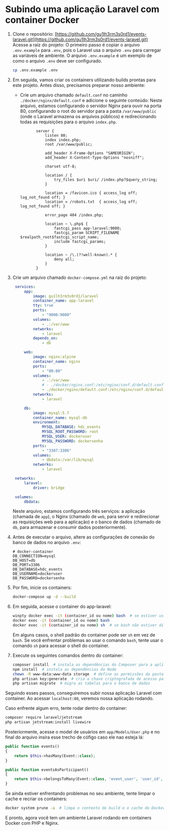 # Subindo uma aplicação Laravel com container Docker

1. Clone o repositório: [https://github.com/gu1lh3rm3s0rd1/events-laravel.git](https://github.com/gu1lh3rm3s0rd1/events-laravel.git)
   Acesse a raiz do projeto:
   O primeiro passo é copiar o arquivo `.env.example` para `.env`, pois o Laravel usa o arquivo `.env` para carregar as variáveis de ambiente. O arquivo `.env.example` é um exemplo de como o arquivo `.env` deve ser configurado.
   ```bash
   cp .env.example .env
   ```

2. Em seguida, vamos criar os containers utilizando builds prontas para este projeto. Antes disso, precisamos preparar nosso ambiente:
   - Crie um arquivo chamado `default.conf` no caminho `./docker/nginx/default.conf` e adicione o seguinte conteúdo:
     Neste arquivo, estamos configurando o servidor Nginx para ouvir na porta 80, configurando o root do servidor para a pasta `/var/www/public` (onde o Laravel armazena os arquivos públicos) e redirecionando todas as requisições para o arquivo `index.php`.
     ```nginx
            server {
                listen 80;
                index index.php;
                root /var/www/public;

                add_header X-Frame-Options "SAMEORIGIN";
                add_header X-Content-Type-Options "nosniff";

                charset utf-8;

                location / {
                    try_files $uri $uri/ /index.php?$query_string;
                }

                location = /favicon.ico { access_log off; log_not_found off; }
                location = /robots.txt  { access_log off; log_not_found off; }

                error_page 404 /index.php;

                location ~ \.php$ {
                    fastcgi_pass app-laravel:9000;
                    fastcgi_param SCRIPT_FILENAME $realpath_root$fastcgi_script_name;
                    include fastcgi_params;
                }

                location ~ /\.(?!well-known).* {
                    deny all;
                }
            }
     ```

3. Crie um arquivo chamado `docker-compose.yml` na raiz do projeto:
   ```yaml
    services:
        app:
            image: gu1lh3rm3s0rd1/laravel
            container_name: app-laravel
            tty: true
            ports:
                - "9000:9000"
            volumes:
                - .:/var/www
            networks:
                - laravel
            depends_on:
                - db

        web:
            image: nginx:alpine
            container_name: nginx
            ports:
                - "80:80"
            volumes:
                - .:/var/www
                # - ./docker/nginx.conf:/etc/nginx/conf.d/default.conf
                - ./docker/nginx/default.conf:/etc/nginx/conf.d/default.conf
            networks:
                - laravel

        db:
            image: mysql:5.7
            container_name: mysql-db
            environment:
                MYSQL_DATABASE: hdc_events
                MYSQL_ROOT_PASSWORD: root
                MYSQL_USER: dockeruser
                MYSQL_PASSWORD: dockersenha
            ports:
                - "3307:3306"
            volumes:
                - dbdata:/var/lib/mysql
            networks:
                - laravel

    networks:
        laravel:
            driver: bridge

    volumes:
        dbdata:
   ```
   Neste arquivo, estamos configurando três serviços: a aplicação (chamada de `app`), o Nginx (chamado de `web`, para servir e redirecionar as requisições web para a aplicação) e o banco de dados (chamado de `db`, para armazenar e consumir dados posteriormente).

4. Antes de executar o arquivo, altere as configurações de conexão do banco de dados no arquivo `.env`:
   ```env
   # docker-container
   DB_CONNECTION=mysql
   DB_HOST=db
   DB_PORT=3306
   DB_DATABASE=hdc_events
   DB_USERNAME=dockeruser
   DB_PASSWORD=dockersenha
   ```

5. Por fim, inicie os containers:
   ```bash
   docker-compose up -d --build
   ```

6. Em seguida, acesse o container do app-laravel:
   ```bash
   winpty docker exec -it (container_id ou nome) bash  # se estiver usando um terminal Git
   docker exec -it (container_id ou nome) bash
   docker exec -it (container_id ou nome) sh  # se bash não estiver disponível
   ```
   Em alguns casos, o shell padrão do container pode ser `sh` em vez de `bash`. Se você enfrentar problemas ao usar o comando `bash`, tente usar o comando `sh` para acessar o shell do container.

7. Execute os seguintes comandos dentro do container:
   ```bash
   composer install  # instala as dependências do Composer para a aplicação
   npm install  # instala as dependências do Node
   chown -R www-data:www-data storage  # define as permissões da pasta storage para o Nginx
   php artisan key:generate  # cria a chave criptografada de acesso para a aplicação
   php artisan migrate  # migra as tabelas para o banco de dados
   ```

Seguindo esses passos, conseguiremos subir nossa aplicação Laravel com container. Ao acessar `localhost:80`, veremos nossa aplicação rodando.

Caso enfrente algum erro, tente rodar dentro do container:
```bash
composer require laravel/jetstream
php artisan jetstream:install livewire
```

Posteriormente, acesse o model de usuários em `app/Models/User.php` e no final do arquivo insira esse trecho de cófigo caso ele nao esteja lá:
```php
public function events()
{
    return $this->hasMany(Event::class);
}

public function eventsAsParticipant()
{
    return $this->belongsToMany(Event::class, 'event_user', 'user_id', 'event_id');
}
```

Se ainda estiver enfrentando problemas no seu ambiente, tente limpar o cache e recriar os containers:
```bash
docker system prune -a  # limpa o contexto de build e o cache do Docker
```

E pronto, agora você tem um ambiente Laravel rodando em containers Docker com PHP e Nginx.
